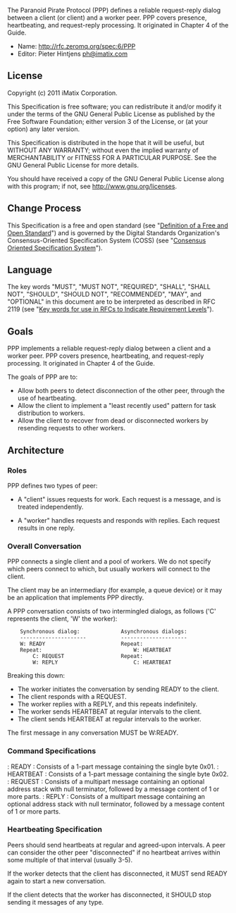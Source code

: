 The Paranoid Pirate Protocol (PPP) defines a reliable request-reply dialog between a client (or client) and a worker peer. PPP covers presence, heartbeating, and request-reply processing. It originated in Chapter 4 of the Guide.

* Name: http://rfc.zeromq.org/spec:6/PPP
* Editor: Pieter Hintjens <ph@imatix.com>

## License

Copyright (c) 2011 iMatix Corporation.

This Specification is free software; you can redistribute it and/or modify it under the terms of the GNU General Public License as published by the Free Software Foundation; either version 3 of the License, or (at your option) any later version.

This Specification is distributed in the hope that it will be useful, but WITHOUT ANY WARRANTY; without even the implied warranty of MERCHANTABILITY or FITNESS FOR A PARTICULAR PURPOSE. See the GNU General Public License for more details.

You should have received a copy of the GNU General Public License along with this program; if not, see <http://www.gnu.org/licenses>.

## Change Process

This Specification is a free and open standard (see "[Definition of a Free and Open Standard](http://www.digistan.org/open-standard:definition)") and is governed by the Digital Standards Organization's Consensus-Oriented Specification System (COSS) (see "[Consensus Oriented Specification System](http://www.digistan.org/spec:1/COSS)").

## Language

The key words "MUST", "MUST NOT", "REQUIRED", "SHALL", "SHALL NOT", "SHOULD", "SHOULD NOT", "RECOMMENDED",  "MAY", and "OPTIONAL" in this document are to be interpreted as described in RFC 2119 (see "[Key words for use in RFCs to Indicate Requirement Levels](http://tools.ietf.org/html/rfc2119)").

## Goals

PPP implements a reliable request-reply dialog between a client and a worker peer. PPP covers presence, heartbeating, and request-reply processing. It originated in Chapter 4 of the Guide.

The goals of PPP are to:

* Allow both peers to detect disconnection of the other peer, through the use of heartbeating.
* Allow the client to implement a "least recently used" pattern for task distribution to workers.
* Allow the client to recover from dead or disconnected workers by resending requests to other workers.

## Architecture

### Roles

PPP defines two types of peer:

* A "client" issues requests for work. Each request is a message, and is treated independently.

* A "worker" handles requests and responds with replies. Each request results in one reply.

### Overall Conversation

PPP connects a single client and a pool of workers. We do not specify which peers connect to which, but usually workers will connect to the client.

The client may be an intermediary (for example, a queue device) or it may be an application that implements PPP directly.

A PPP conversation consists of two intermingled dialogs, as follows ('C' represents the client, 'W' the worker):

```
    Synchronous dialog:             Asynchronous dialogs:
    ---------------------           ---------------------
    W: READY                        Repeat:
    Repeat:                             W: HEARTBEAT
        C: REQUEST                  Repeat:
        W: REPLY                        C: HEARTBEAT
```

Breaking this down:

* The worker initiates the conversation by sending READY to the client.
* The client responds with a REQUEST.
* The worker replies with a REPLY, and this repeats indefinitely.
* The worker sends HEARTBEAT at regular intervals to the client.
* The client sends HEARTBEAT at regular intervals to the worker.

The first message in any conversation MUST be W:READY.

### Command Specifications

: READY : Consists of a 1-part message containing the single byte 0x01.
: HEARTBEAT : Consists of a 1-part message containing the single byte 0x02.
: REQUEST : Consists of a multipart message containing an optional address stack with null terminator, followed by a message content of 1 or more parts.
: REPLY : Consists of a multipart message containing an optional address stack with null terminator, followed by a message content of 1 or more parts.

### Heartbeating Specification

Peers should send heartbeats at regular and agreed-upon intervals. A peer can consider the other peer "disconnected" if no heartbeat arrives within some multiple of that interval (usually 3-5).

If the worker detects that the client has disconnected, it MUST send READY again to start a new conversation.

If the client detects that the worker has disconnected, it SHOULD stop sending it messages of any type.

